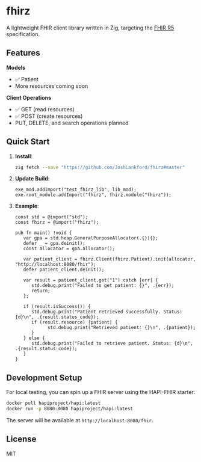 # fhirz

A lightweight FHIR client library written in Zig, targeting the [FHIR R5](https://hl7.org/fhir/) specification.

## Features

**Models**
- ✅ Patient
- More resources coming soon

**Client Operations**
- ✅ GET (read resources)
- ✅ POST (create resources)
- PUT, DELETE, and search operations planned

## Quick Start

1. **Install**:
   ```bash
   zig fetch --save "https://github.com/JoshLankford/fhirz#master"
   ```

2. **Update Build**:
   ```zig
   exe_mod.addImport("test_fhirz_lib", lib_mod);
   exe.root_module.addImport("fhirz", fhirz.module("fhirz"));
   ```

3. **Example**:
   ```zig
   const std = @import("std");
   const fhirz = @import("fhirz");

   pub fn main() !void {
      var gpa = std.heap.GeneralPurposeAllocator(.{}){};
      defer _ = gpa.deinit();
      const allocator = gpa.allocator();

      var patient_client = fhirz.Client(fhirz.Patient).init(allocator, "http://localhost:8080/fhir");
      defer patient_client.deinit();

      var result = patient_client.get("1") catch |err| {
         std.debug.print("Failed to get patient: {}", .{err});
         return;
      };

      if (result.isSuccess()) {
         std.debug.print("Patient retrieved successfully. Status: {d}\n", .{result.status_code});
         if (result.resource) |patient| {
               std.debug.print("Retrieved patient: {}\n", .{patient});
         }
      } else {
         std.debug.print("Failed to retrieve patient. Status: {d}\n", .{result.status_code});
      }
   }
   ```

## Development Setup

For local testing, you can spin up a FHIR server using the HAPI-FHIR starter:

```bash
docker pull hapiproject/hapi:latest
docker run -p 8080:8080 hapiproject/hapi:latest
```

The server will be available at `http://localhost:8080/fhir`.

## License

MIT
